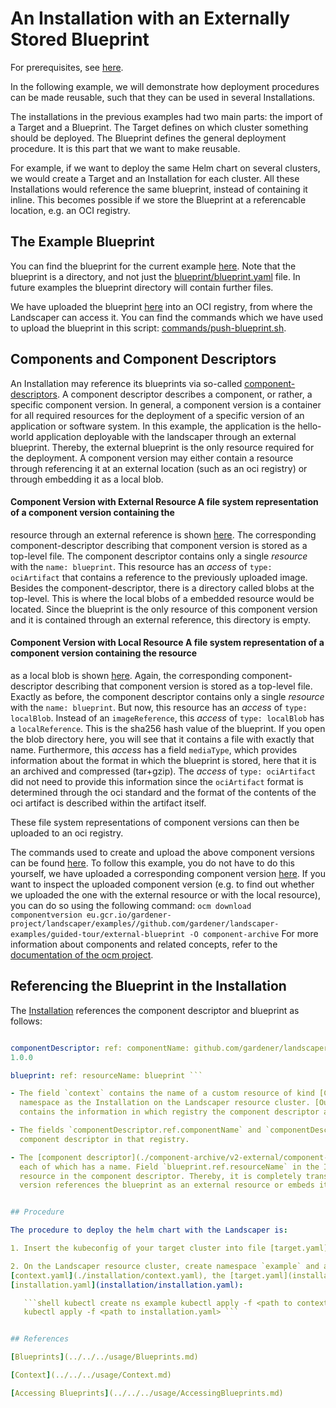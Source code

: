 # An Installation with an Externally Stored Blueprint

For prerequisites, see [here](../../README.md#prerequisites-and-basic-definitions).

In the following example, we will demonstrate how deployment procedures can be made reusable, such that they can be used
in several Installations.

The installations in the previous examples had two main parts: the import of a Target and a Blueprint. The Target
defines on which cluster something should be deployed. The Blueprint defines the general deployment procedure. It is
this part that we want to make reusable. 

For example, if we want to deploy the same Helm chart on several clusters, we would create a Target and an Installation
for each cluster. All these Installations would reference the same blueprint, instead of containing it inline. This
becomes possible if we store the Blueprint at a referencable location, e.g. an OCI registry.

## The Example Blueprint

You can find the blueprint for the current example [here](./blueprint). Note that the blueprint is a directory, and not
just the [blueprint/blueprint.yaml](./blueprint/blueprint.yaml) file. In future examples the blueprint directory will
contain further files.

We have uploaded the blueprint
[here](https://eu.gcr.io/gardener-project/landscaper/examples/blueprints/guided-tour/external-blueprint) into an OCI
registry, from where the Landscaper can access it. You can find the commands which we have used to upload the blueprint
in this script: [commands/push-blueprint.sh](./commands/push-blueprint.sh).


## Components and Component Descriptors

An Installation may reference its blueprints via so-called
[component-descriptors](../../../concepts/Glossary.md#_component-descriptor_).  A component descriptor describes a
component, or rather, a specific component version. In general, a component version is a container for all required
resources for the deployment of a specific version of an application or software system. In this example, the
application is the hello-world application deployable with the landscaper through an external blueprint. Thereby, the
external blueprint is the only resource required for the deployment.  A component version may either contain a resource
through referencing it at an external location (such as an oci registry) or through embedding it as a local blob.

#### Component Version with External Resource A file system representation of a component version containing the
resource through an external reference is shown [here](./component-archive/v2-external).  The corresponding
component-descriptor describing that component version is stored as a top-level file. The component descriptor contains
only a single _resource_ with the `name: blueprint`. This resource has an _access_ of `type: ociArtifact` that contains
a reference to the previously uploaded image.  Besides the component-descriptor, there is a directory called blobs at
the top-level. This is where the local blobs of a embedded resource would be located. Since the blueprint is the only
resource of this component version and it is contained through an external reference, this directory is empty.

#### Component Version with Local Resource A file system representation of a component version containing the resource
as a local blob is shown [here](./component-archive/v2-local).  Again, the corresponding component-descriptor describing
that component version is stored as a top-level file. Exactly as before, the component descriptor contains only a single
_resource_ with the `name: blueprint`. But now, this resource has an _access_ of `type: localBlob`. Instead of an
`imageReference`, this _access_ of `type: localBlob` has a `localReference`. This is the sha256 hash value of the
blueprint. If you open the blob directory here, you will see that it contains a file with exactly that name.
Furthermore, this _access_ has a field `mediaType`, which provides information about the format in which the blueprint
is stored, here that it is an archived and compressed (tar+gzip). The _access_ of `type: ociArtifact` did not need to
provide this information since the `ociArtifact` format is determined through the oci standard and the format of the
contents of the oci artifact is described within the artifact itself.  
  
These file system representations of component versions can then be uploaded to an oci registry.  

The commands used to create and upload the above component versions can be found
[here](./commands/upload-component-version.sh). To follow this example, you do not have to do this yourself, we have
uploaded a corresponding component version
[here](https://eu.gcr.io/gardener-project/landscaper/examples/component-descriptors/github.com/gardener/landscaper-examples/guided-tour/external-blueprint).
If you want to inspect the uploaded component version (e.g. to find out whether we uploaded the one with the external
resource or with the local resource), you can do so using the following command:  ``` ocm download componentversion
eu.gcr.io/gardener-project/landscaper/examples//github.com/gardener/landscaper-examples/guided-tour/external-blueprint
-O component-archive ``` For more information about components and related concepts, refer to the [documentation of the
ocm project](https://ocm.software/).


## Referencing the Blueprint in the Installation

The [Installation](./installation/installation.yaml) references the component descriptor and blueprint as follows:  

```yaml context: landscaper-examples

componentDescriptor: ref: componentName: github.com/gardener/landscaper-examples/guided-tour/external-blueprint version:
1.0.0

blueprint: ref: resourceName: blueprint ```

- The field `context` contains the name of a custom resource of kind [Context](../../../usage/Context.md) in the same
  namespace as the Installation on the Landscaper resource cluster. [Our Context resource](./installation/context.yaml)
  contains the information in which registry the component descriptor and blueprint are stored.

- The fields `componentDescriptor.ref.componentName` and `componentDescriptor.ref.version` are then used to locate the
  component descriptor in that registry.

- The [component descriptor](./component-archive/v2-external/component-descriptor.yaml) contains a list of resources,
  each of which has a name. Field `blueprint.ref.resourceName` in the Installation specifies the name of the blueprint
  resource in the component descriptor. Thereby, it is completely transparent for the installation whether the component
  version references the blueprint as an external resource or embeds it as a local blob. 


## Procedure

The procedure to deploy the helm chart with the Landscaper is:

1. Insert the kubeconfig of your target cluster into file [target.yaml](installation/target.yaml).

2. On the Landscaper resource cluster, create namespace `example` and apply the
[context.yaml](./installation/context.yaml), the [target.yaml](installation/target.yaml), and the
[installation.yaml](installation/installation.yaml):

   ```shell kubectl create ns example kubectl apply -f <path to context.yaml> kubectl apply -f <path to target.yaml>
   kubectl apply -f <path to installation.yaml> ```


## References 

[Blueprints](../../../usage/Blueprints.md)

[Context](../../../usage/Context.md)

[Accessing Blueprints](../../../usage/AccessingBlueprints.md)
